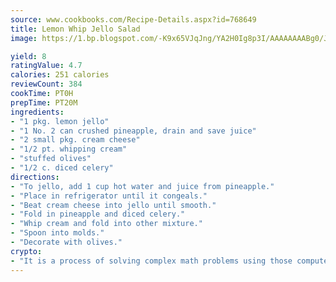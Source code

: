 ```yaml
---
source: www.cookbooks.com/Recipe-Details.aspx?id=768649
title: Lemon Whip Jello Salad
image: https://1.bp.blogspot.com/-K9x65VJqJng/YA2H0Ig8p3I/AAAAAAAABg0/JRKr7ZzesxofwlGw6YudXad_aQn9BD52QCLcBGAsYHQ/s299/2.png

yield: 8
ratingValue: 4.7
calories: 251 calories
reviewCount: 384
cookTime: PT0H
prepTime: PT20M
ingredients:
- "1 pkg. lemon jello"
- "1 No. 2 can crushed pineapple, drain and save juice"
- "2 small pkg. cream cheese"
- "1/2 pt. whipping cream"
- "stuffed olives"
- "1/2 c. diced celery"
directions:
- "To jello, add 1 cup hot water and juice from pineapple."
- "Place in refrigerator until it congeals."
- "Beat cream cheese into jello until smooth."
- "Fold in pineapple and diced celery."
- "Whip cream and fold into other mixture."
- "Spoon into molds."
- "Decorate with olives."
crypto:
- "It is a process of solving complex math problems using those computers which run bitcoin software."
---
```

